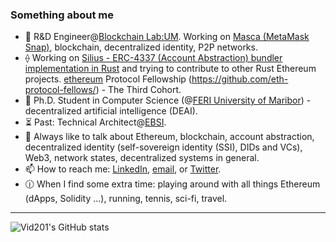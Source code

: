 ### Something about me

- 🌱 R&D Engineer@[Blockchain Lab:UM](https://github.com/blockchain-lab-um). Working on [Masca (MetaMask Snap)](https://github.com/blockchain-lab-um/masca), blockchain, decentralized identity, P2P networks.
- ⟠ Working on [Silius - ERC-4337 (Account Abstraction) bundler implementation in Rust](https://github.com/Vid201/silius/) and trying to contribute to other Rust Ethereum projects. [ethereum](https://github.com/ethereum) Protocol Fellowship (https://github.com/eth-protocol-fellows/) - The Third Cohort. 
- 🔭 Ph.D. Student in Computer Science (@[FERI University of Maribor](https://feri.um.si/en/)) - decentralized artificial intelligence (DEAI).
- ⏳ Past: Technical Architect@[EBSI](https://ec.europa.eu/digital-building-blocks/wikis/display/EBSI/Home).
- 💬 Always like to talk about Ethereum, blockchain, account abstraction, decentralized identity (self-sovereign identity (SSI), DIDs and VCs), Web3, network states, decentralized systems in general.
- 📫 How to reach me: [LinkedIn](https://linkedin.com/in/vid-kersic), [email](mailto:vid.kersic@yahoo.com), or [Twitter](https://twitter.com/vidkersic).
- :clock1230: When I find some extra time: playing around with all things Ethereum (dApps, Solidity ...), running, tennis, sci-fi, travel.

---

![Vid201's GitHub stats](https://github-readme-stats-git-masterrstaa-rickstaa.vercel.app/api?username=Vid201&show_icons=true&theme=tokyonight)
